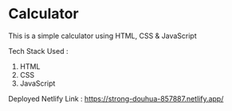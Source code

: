 # Calculator
This is a simple calculator using HTML, CSS &amp; JavaScript


Tech Stack Used :
1. HTML
2. CSS
3. JavaScript

Deployed Netlify Link :
https://strong-douhua-857887.netlify.app/
